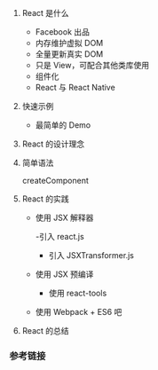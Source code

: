 1. React 是什么

    - Facebook 出品
    - 内存维护虚拟 DOM 
    - 全量更新真实 DOM 
    - 只是 View，可配合其他类库使用
    - 组件化
    - React 与 React Native

2. 快速示例
    
    - 最简单的 Demo     

3. React 的设计理念
    
    
4. 简单语法
    
    createComponent

4. React 的实践
    
    - 使用 JSX 解释器
        
        -引入 react.js
        
        - 引入 JSXTransformer.js
    
    - 使用 JSX 预编译
        
        - 使用 react-tools
    
    - 使用 Webpack + ES6 吧  

5. React 的总结



### 参考链接
